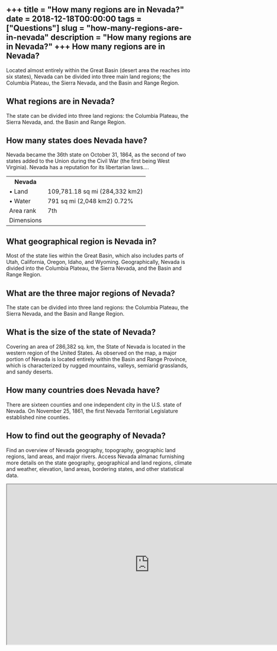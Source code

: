 +++
title = "How many regions are in Nevada?"
date = 2018-12-18T00:00:00
tags = ["Questions"]
slug = "how-many-regions-are-in-nevada"
description = "How many regions are in Nevada?"
+++
How many regions are in Nevada?
-------------------------------

Located almost entirely within the Great Basin (desert area the reaches into six states), Nevada can be divided into three main land regions; the Columbia Plateau, the Sierra Nevada, and the Basin and Range Region.

What regions are in Nevada?
---------------------------

The state can be divided into three land regions: the Columbia Plateau, the Sierra Nevada, and. the Basin and Range Region.

How many states does Nevada have?
---------------------------------

Nevada became the 36th state on October 31, 1864, as the second of two states added to the Union during the Civil War (the first being West Virginia). Nevada has a reputation for its libertarian laws….

<table><tr><th>Nevada</th></tr><tr><td>• Land</td><td>109,781.18 sq mi (284,332 km2)</td></tr><tr><td>• Water</td><td>791 sq mi (2,048 km2) 0.72%</td></tr><tr><td>Area rank</td><td>7th</td></tr><tr><td>Dimensions</td></tr></table>

What geographical region is Nevada in?
--------------------------------------

Most of the state lies within the Great Basin, which also includes parts of Utah, California, Oregon, Idaho, and Wyoming. Geographically, Nevada is divided into the Columbia Plateau, the Sierra Nevada, and the Basin and Range Region.

What are the three major regions of Nevada?
-------------------------------------------

The state can be divided into three land regions: the Columbia Plateau, the Sierra Nevada, and the Basin and Range Region.

What is the size of the state of Nevada?
----------------------------------------

Covering an area of 286,382 sq. km, the State of Nevada is located in the western region of the United States. As observed on the map, a major portion of Nevada is located entirely within the Basin and Range Province, which is characterized by rugged mountains, valleys, semiarid grasslands, and sandy deserts.

How many countries does Nevada have?
------------------------------------

There are sixteen counties and one independent city in the U.S. state of Nevada. On November 25, 1861, the first Nevada Territorial Legislature established nine counties.

How to find out the geography of Nevada?
----------------------------------------

Find an overview of Nevada geography, topography, geographic land regions, land areas, and major rivers. Access Nevada almanac furnishing more details on the state geography, geographical and land regions, climate and weather, elevation, land areas, bordering states, and other statistical data.

<iframe allow="accelerometer; autoplay; clipboard-write; encrypted-media; gyroscope; picture-in-picture" allowfullscreen="" class="__youtube_prefs__  epyt-is-override  no-lazyload" data-no-lazy="1" data-origheight="433" data-origwidth="770" data-skipgform_ajax_framebjll="" height="433" id="_ytid_63120" loading="lazy" src="https://www.youtube.com/embed/ASAkftQ8bUc?enablejsapi=1&autoplay=0&cc_load_policy=0&cc_lang_pref=&iv_load_policy=1&loop=0&modestbranding=0&rel=1&fs=1&playsinline=0&autohide=2&theme=dark&color=red&controls=1&" title="YouTube player" width="770"></iframe>